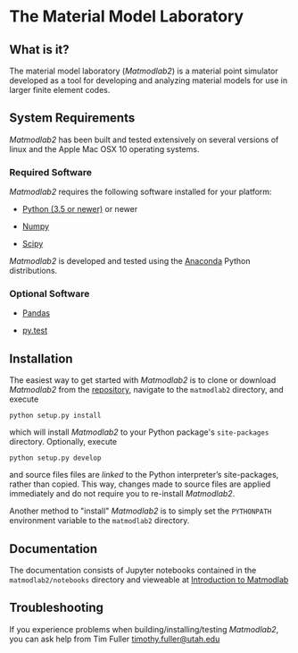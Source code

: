 # The Material Model Laboratory

## What is it?

The material model laboratory (*Matmodlab2*) is a material point simulator developed as a tool for developing and analyzing material models for use in larger finite element codes.

## System Requirements

*Matmodlab2* has been built and tested extensively on several versions of linux
and the Apple Mac OSX 10 operating systems.

### Required Software

*Matmodlab2* requires the following software installed for your platform:

- [Python (3.5 or newer)](http://www.python.org) or newer

- [Numpy](http://www.numpy.org)

- [Scipy](http://www.scipy.org)


*Matmodlab2* is developed and tested using the [Anaconda](http://continuum.io) Python distributions.

### Optional Software

- [Pandas](http://www.pandas.pydata.org)

- [py.test](http://doc.pytest.org/en/latest)

## Installation

The easiest way to get started with *Matmodlab2* is to
clone or download *Matmodlab2* from the
[repository](https://www.github.com/matmodlab/matmodlab2), navigate to the
`matmodlab2` directory, and execute

```
python setup.py install
```

which will install *Matmodlab2* to your Python package's `site-packages`
directory.  Optionally, execute

```
python setup.py develop
```

and source files files are *linked* to the Python interpreter’s site-packages,
rather than copied. This way, changes made to source files are applied
immediately and do not require you to re-install *Matmodlab2*.

Another method to "install" *Matmodlab2* is to simply set the `PYTHONPATH`
environment variable to the `matmodlab2` directory.

## Documentation

The documentation consists of Jupyter notebooks contained in the `matmodlab2/notebooks` directory and vieweable at [Introduction to Matmodlab](https://github.com/tjfulle/matmodlab2/blob/master/notebooks/Introduction.ipynb)

## Troubleshooting

If you experience problems when building/installing/testing *Matmodlab2*, you
can ask help from Tim Fuller <timothy.fuller@utah.edu>
